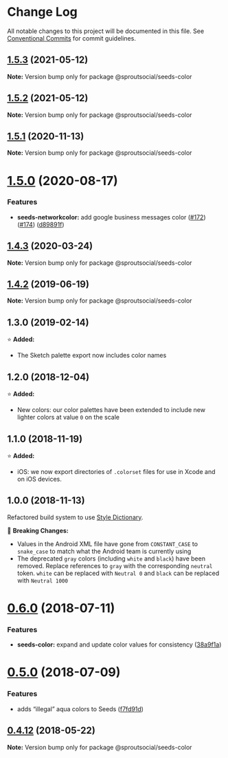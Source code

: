 # Change Log

All notable changes to this project will be documented in this file.
See [Conventional Commits](https://conventionalcommits.org) for commit guidelines.

## [1.5.3](https://github.com/sproutsocial/seeds-packets/compare/@sproutsocial/seeds-color@1.5.2...@sproutsocial/seeds-color@1.5.3) (2021-05-12)

**Note:** Version bump only for package @sproutsocial/seeds-color





## [1.5.2](https://github.com/sproutsocial/seeds-packets/compare/@sproutsocial/seeds-color@1.5.1...@sproutsocial/seeds-color@1.5.2) (2021-05-12)

**Note:** Version bump only for package @sproutsocial/seeds-color





## [1.5.1](https://github.com/sproutsocial/seeds-packets/compare/@sproutsocial/seeds-color@1.5.0...@sproutsocial/seeds-color@1.5.1) (2020-11-13)

**Note:** Version bump only for package @sproutsocial/seeds-color





# [1.5.0](https://github.com/sproutsocial/seeds-packets/compare/@sproutsocial/seeds-color@1.4.3...@sproutsocial/seeds-color@1.5.0) (2020-08-17)


### Features

* **seeds-networkcolor:** add google business messages color ([#172](https://github.com/sproutsocial/seeds-packets/issues/172)) ([#174](https://github.com/sproutsocial/seeds-packets/issues/174)) ([d89891f](https://github.com/sproutsocial/seeds-packets/commit/d89891f))





## [1.4.3](https://github.com/sproutsocial/seeds-packets/compare/@sproutsocial/seeds-color@1.4.2...@sproutsocial/seeds-color@1.4.3) (2020-03-24)

**Note:** Version bump only for package @sproutsocial/seeds-color





## [1.4.2](https://github.com/sproutsocial/seeds/compare/@sproutsocial/seeds-color@1.4.1...@sproutsocial/seeds-color@1.4.2) (2019-06-19)

**Note:** Version bump only for package @sproutsocial/seeds-color





## 1.3.0 (2019-02-14)
⭐️ **Added:**
- The Sketch palette export now includes color names

## 1.2.0 (2018-12-04)
⭐️ **Added:**
- New colors: our color palettes have been extended to include new lighter colors at value `0` on the scale

## 1.1.0 (2018-11-19)
⭐️ **Added:**
- iOS: we now export directories of `.colorset` files for use in Xcode and on iOS devices.

## 1.0.0 (2018-11-13)
Refactored build system to use [Style Dictionary](https://amzn.github.io/style-dictionary).

🚨 **Breaking Changes:**
- Values in the Android XML file have gone from `CONSTANT_CASE` to `snake_case` to match what the Android team is currently using
- The deprecated `gray` colors (including `white` and `black`) have been removed. Replace references to `gray` with the corresponding `neutral` token. `white` can be replaced with `Neutral 0` and `black` can be replaced with `Neutral 1000`

<a name="0.6.0"></a>
# [0.6.0](https://github.com/sproutsocial/seeds/compare/@sproutsocial/seeds-color@0.5.0...@sproutsocial/seeds-color@0.6.0) (2018-07-11)


### Features

* **seeds-color:** expand and update color values for consistency ([38a9f1a](https://github.com/sproutsocial/seeds/commit/38a9f1a))




<a name="0.5.0"></a>
# [0.5.0](https://github.com/sproutsocial/seeds/compare/@sproutsocial/seeds-color@0.4.11...@sproutsocial/seeds-color@0.5.0) (2018-07-09)


### Features

* adds “illegal” aqua colors to Seeds ([f7fd91d](https://github.com/sproutsocial/seeds/commit/f7fd91d))




<a name="0.4.12"></a>
## [0.4.12](https://github.com/sproutsocial/seeds/compare/@sproutsocial/seeds-color@0.4.11...@sproutsocial/seeds-color@0.4.12) (2018-05-22)




**Note:** Version bump only for package @sproutsocial/seeds-color
